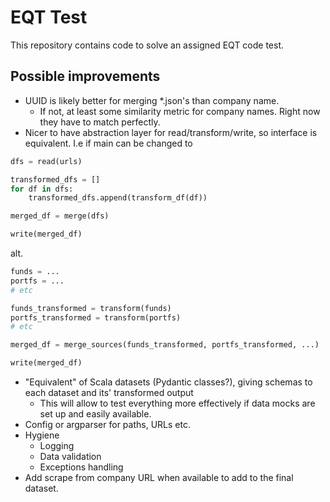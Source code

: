 # EQT Test

This repository contains code to solve an assigned EQT code test.

## Possible improvements
- UUID is likely better for merging *.json's than company name.
  - If not, at least some similarity metric for company names. Right now they have to match perfectly.
- Nicer to have abstraction layer for read/transform/write, so interface is equivalent. I.e if main can be changed to
```python
dfs = read(urls)

transformed_dfs = []
for df in dfs:
    transformed_dfs.append(transform_df(df))

merged_df = merge(dfs)

write(merged_df)
```
alt.
```python
funds = ...
portfs = ...
# etc

funds_transformed = transform(funds)
portfs_transformed = transform(portfs)
# etc

merged_df = merge_sources(funds_transformed, portfs_transformed, ...)

write(merged_df)
```

- "Equivalent" of Scala datasets (Pydantic classes?), giving schemas to each dataset and its' transformed output
  - This will allow to test everything more effectively if data mocks are set up and easily available.
- Config or argparser for paths, URLs etc.
- Hygiene
  - Logging
  - Data validation
  - Exceptions handling
- Add scrape from company URL when available to add to the final dataset.